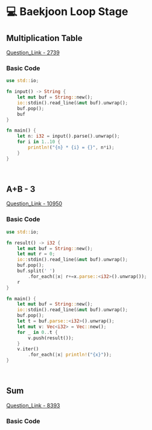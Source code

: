 # 💻 Baekjoon Loop Stage

## Multiplication Table

[Question_Link - 2739](https://www.acmicpc.net/problem/2739)

### Basic Code

```rust
use std::io;

fn input() -> String {
    let mut buf = String::new();
    io::stdin().read_line(&mut buf).unwrap();
    buf.pop();
    buf
}

fn main() {
    let n: i32 = input().parse().unwrap();
    for i in 1..10 {
        println!("{n} * {i} = {}", n*i);
    }
}
```

<br>

## A+B - 3

[Question_Link - 10950](https://www.acmicpc.net/problem/10950)

### Basic Code

```rust
use std::io;

fn result() -> i32 {
    let mut buf = String::new();
    let mut r = 0;
    io::stdin().read_line(&mut buf).unwrap();
    buf.pop();
    buf.split(' ')
        .for_each(|x| r+=x.parse::<i32>().unwrap());
    r
}

fn main() {
    let mut buf = String::new();
    io::stdin().read_line(&mut buf).unwrap();
    buf.pop();
    let t = buf.parse::<i32>().unwrap();
    let mut v: Vec<i32> = Vec::new();
    for _ in 0..t {
        v.push(result());
    }
    v.iter()
        .for_each(|x| println!("{x}"));
}
```

<br>

## Sum

[Question_Link - 8393](https://www.acmicpc.net/problem/8393)

### Basic Code